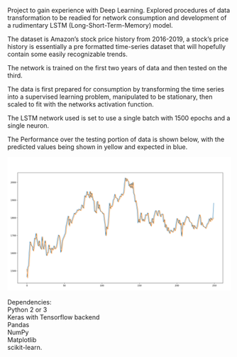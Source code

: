 Project to gain experience with Deep Learning. Explored procedures of data transformation to be readied for network consumption and development of a rudimentary LSTM (Long-Short-Term-Memory) model.  

The dataset is Amazon’s stock price history from 2016-2019, a stock’s price history is essentially a pre formatted time-series dataset that will hopefully contain some easily recognizable trends.

The network is trained on the first two years of data and then tested on the third.  

The data is first prepared for consumption by transforming the time series into a supervised learning problem, manipulated to be stationary, then scaled to fit with the networks activation function.  

The LSTM network used is set to use a single batch with 1500 epochs and a single neuron.  
 
The Performance over the testing portion of data is shown below, with the predicted values being shown in yellow and expected in blue. 

![Alt text](Performance.png?raw=true "Optional Title")


Dependencies:  
Python 2 or 3   
Keras with Tensorflow backend   
Pandas  
NumPy  
Matplotlib  
scikit-learn.  







